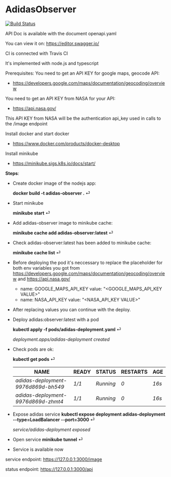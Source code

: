 # AdidasObserver
[![Build Status](https://travis-ci.com/albertovelazmoliner/AdidasObserver.svg?branch=master)](https://travis-ci.com/albertovelazmoliner/AdidasObserver)

API Doc is available with the document openapi.yaml

You can view it on: https://editor.swagger.io/

CI is connected with Travis CI

It's implemented with node.js and typescript


Prerequisites:
You need to get an API KEY for google maps, geocode API:
- https://developers.google.com/maps/documentation/geocoding/overview

You need to get an API KEY from NASA for your API:
- https://api.nasa.gov/

This API KEY from NASA will be the authentication api_key used in calls to the /image endpoint

Install docker and start docker
- https://www.docker.com/products/docker-desktop

Install minikube
- https://minikube.sigs.k8s.io/docs/start/



**Steps**:

- Create docker image of the nodejs app:

    **docker build -t adidas-observer .** ⏎

- Start minikube

    **minikube start** ⏎

- Add adidas-observer image to minikube cache:

    **minikube cache add adidas-observer:latest** ⏎

- Check adidas-observer:latest has been added to minikube cache:

    **minikube cache list** ⏎

- Before deploying the pod it's neccessary to replace the placeholder for both env variables you got from https://developers.google.com/maps/documentation/geocoding/overview and https://api.nasa.gov/

    - name: GOOGLE_MAPS_API_KEY
     value: "<GOOGLE_MAPS_API_KEY VALUE>"
    - name: NASA_API_KEY
     value: "<NASA_API_KEY VALUE>"

- After replacing values you can continue with the deploy.

- Deploy adidas:observer:latest with a pod

    **kubectl apply -f pods/adidas-deployment.yaml** ⏎

    _deployment.apps/adidas-deployment created_

- Check pods are ok:

   **kubectl get pods** ⏎
 
   NAME | READY | STATUS | RESTARTS | AGE
   ---- | ----- | ------ | -------- | ---
   _adidas-deployment-9976d869d-bh549_ | _1/1_ | _Running_ | _0_ | _16s_
   _adidas-deployment-9976d869d-zhmt4_ | _1/1_ | _Running_ | _0_ | _16s_

- Expose adidas service
    **kubectl expose deployment adidas-deployment --type=LoadBalancer --port=3000** ⏎

    _service/adidas-deployment exposed_

- Open service
    **minikube tunnel** ⏎

- Service is available now

service endpoint: 
https://127.0.0.1:3000/image

status endpoint:
https://127.0.0.1:3000/api
